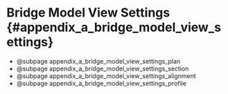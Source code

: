 Bridge Model View Settings {#appendix_a_bridge_model_view_settings}
==============================================

* @subpage appendix_a_bridge_model_view_settings_plan
* @subpage appendix_a_bridge_model_view_settings_section
* @subpage appendix_a_bridge_model_view_settings_alignment
* @subpage appendix_a_bridge_model_view_settings_profile


